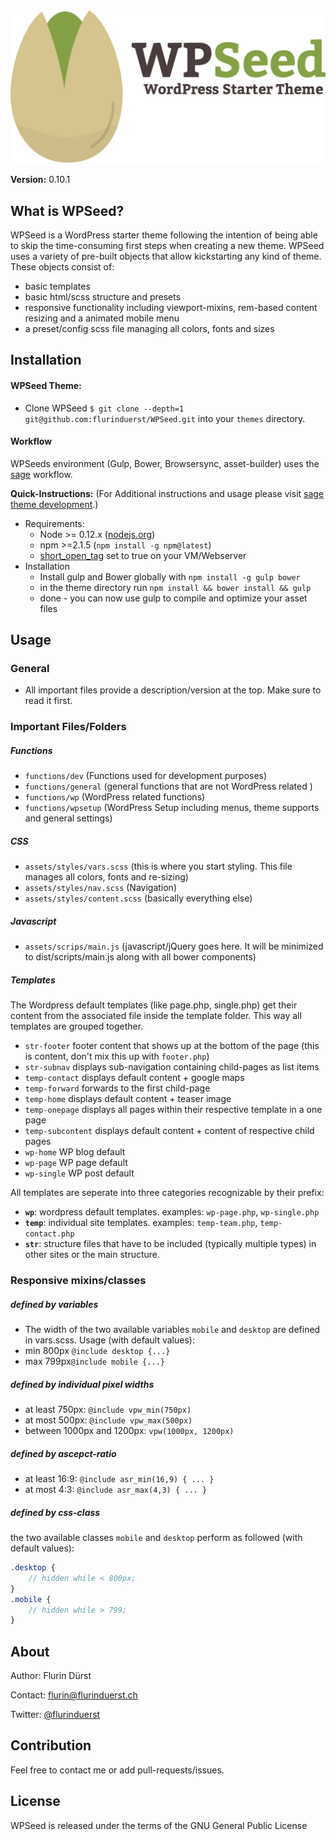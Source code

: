 <img src="/assets/images/wpseed.png" width="518"/>

**Version:** 0.10.1

## What is WPSeed?
WPSeed is a WordPress starter theme following the intention of being able to skip the time-consuming first steps when creating a new theme.
WPSeed uses a variety of pre-built objects that allow kickstarting any kind of theme. These objects consist of:
* basic templates
* basic html/scss structure and presets
* responsive functionality including viewport-mixins, rem-based content resizing and a animated mobile menu
* a preset/config scss file managing all colors, fonts and sizes

## Installation
#### WPSeed Theme:
* Clone WPSeed `$ git clone --depth=1 git@github.com:flurinduerst/WPSeed.git` into your `themes` directory.

#### Workflow
WPSeeds environment (Gulp, Bower, Browsersync, asset-builder) uses the [sage](https://roots.io/sage/) workflow.

**Quick-Instructions:** (For Additional instructions and usage please visit [sage theme development](https://roots.io/sage/docs/theme-development-and-building/).)
  * Requirements:
    * Node >= 0.12.x ([nodejs.org](https://nodejs.org/))
    * npm >=2.1.5 (`npm install -g npm@latest`)
    * [short_open_tag](http://php.net/manual/de/ini.core.php#ini.short-open-tag) set to true on your VM/Webserver
  * Installation
    * Install gulp and Bower globally with `npm install -g gulp bower`
    * in the theme directory run `npm install && bower install && gulp`
    * done - you can now use gulp to compile and optimize your asset files

## Usage

### General
* All important files provide a description/version at the top. Make sure to read it first.

### Important Files/Folders

##### Functions
* `functions/dev` (Functions used for development purposes)
* `functions/general` (general functions that are not WordPress related )
* `functions/wp` (WordPress related functions)
* `functions/wpsetup` (WordPress Setup including menus, theme supports and general settings)

##### CSS
* `assets/styles/vars.scss` (this is where you start styling. This file manages all colors, fonts and re-sizing)
* `assets/styles/nav.scss` (Navigation)
* `assets/styles/content.scss` (basically everything else)

##### Javascript
* `assets/scrips/main.js` (javascript/jQuery goes here. It will be minimized to dist/scripts/main.js along with all bower components)


##### Templates
The Wordpress default templates (like page.php, single.php) get their content from the associated file inside the template folder. This way all templates are grouped together.

* `str-footer`      footer content that shows up at the bottom of the page (this is content, don't mix this up with `footer.php`)
* `str-subnav`      displays sub-navigation containing child-pages as list items
* `temp-contact`    displays default content + google maps
* `temp-forward`    forwards to the first child-page
* `temp-home`       displays default content + teaser image
* `temp-onepage`    displays all pages within their respective template in a one page
* `temp-subcontent` displays default content + content of respective child pages
* `wp-home`         WP blog default
* `wp-page`         WP page default
* `wp-single`       WP post default

All templates are seperate into three categories recognizable by their prefix:
* **`wp`**: wordpress default templates. examples: `wp-page.php`, `wp-single.php`
* **`temp`**: individual site templates. examples: `temp-team.php`, `temp-contact.php`
* **`str`**: structure files that have to be included (typically multiple types) in other sites or the main structure.


### Responsive mixins/classes
##### defined by variables
* The width of the two available variables `mobile` and `desktop` are defined in vars.scss. Usage (with default values):
* min 800px `@include desktop {...}`
* max 799px`@include mobile {...}`

##### defined by individual pixel widths
* at least 750px: `@include vpw_min(750px)`
* at most 500px: `@include vpw_max(500px)`
* between 1000px and 1200px: `vpw(1000px, 1200px)`

##### defined by ascepct-ratio
* at least 16:9: `@include asr_min(16,9) { ... }`
* at most 4:3: `@include asr_max(4,3) { ... }`

##### defined by css-class
the two available classes `mobile` and `desktop` perform as followed (with default values):
```SCSS
.desktop {
	// hidden while < 800px;
}
.mobile {
	// hidden while > 799;
}
```


## About
Author: Flurin Dürst

Contact: [flurin@flurinduerst.ch](mailto:flurin@flurinduerst.ch)

Twitter: [@flurinduerst](https://twitter.com/flurinduerst)

## Contribution
Feel free to contact me or add pull-requests/issues.

## License
WPSeed is released under the terms of the GNU General Public License

